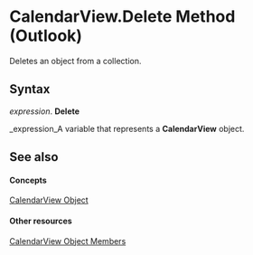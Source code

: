 
# CalendarView.Delete Method (Outlook)

Deletes an object from a collection.


## Syntax

 _expression_. **Delete**

 _expression_A variable that represents a  **CalendarView** object.


## See also


#### Concepts


 [CalendarView Object](37e078b9-9fc6-5894-b043-06d7257666a8.md)
#### Other resources


 [CalendarView Object Members](c8ee2de7-d65c-90b2-0d63-5fa584c7c500.md)
